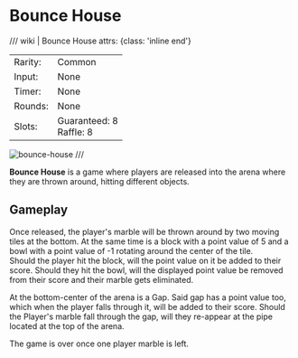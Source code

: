 # Bounce House

/// wiki | Bounce House
    attrs: {class: 'inline end'}

|         |                               |
|---------|-------------------------------|
| Rarity: | Common                        |
| Input:  | None                          |
| Timer:  | None                          |
| Rounds: | None                          |
| Slots:  | Guaranteed: 8<br>Raffle: 8    |

![bounce-house](../../assets/images/minigames/bounce-house.jpg)
///

**Bounce House** is a game where players are released into the arena where they are thrown around, hitting different objects.

## Gameplay

Once released, the player's marble will be thrown around by two moving tiles at the bottom. At the same time is a block with a point value of 5 and a bowl with a point value of -1 rotating around the center of the tile.  
Should the player hit the block, will the point value on it be added to their score. Should they hit the bowl, will the displayed point value be removed from their score and their marble gets eliminated.

At the bottom-center of the arena is a Gap. Said gap has a point value too, which when the player falls through it, will be added to their score. Should the Player's marble fall through the gap, will they re-appear at the pipe located at the top of the arena.

The game is over once one player marble is left.